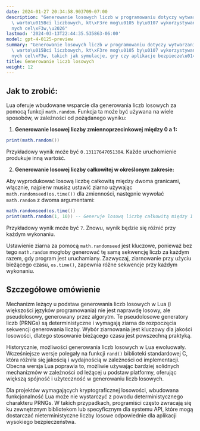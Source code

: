 ```yaml
---
date: 2024-01-27 20:34:58.903709-07:00
description: "Generowanie losowych liczb w programowaniu dotyczy wytwarzania nieprzewidywalnych\
  \ warto\u015Bci liczbowych, kt\xF3re mog\u0105 by\u0107 wykorzystywane do r\xF3\u017C\
  nych cel\xF3w,\u2026"
lastmod: '2024-03-13T22:44:35.535863-06:00'
model: gpt-4-0125-preview
summary: "Generowanie losowych liczb w programowaniu dotyczy wytwarzania nieprzewidywalnych\
  \ warto\u015Bci liczbowych, kt\xF3re mog\u0105 by\u0107 wykorzystywane do r\xF3\u017C\
  nych cel\xF3w, takich jak symulacje, gry czy aplikacje bezpiecze\u0144stwa."
title: Generowanie liczb losowych
weight: 12
---
```


## Jak to zrobić:
Lua oferuje wbudowane wsparcie dla generowania liczb losowych za pomocą funkcji `math.random`. Funkcja ta może być używana na wiele sposobów, w zależności od pożądanego wyniku:

1. **Generowanie losowej liczby zmiennoprzecinkowej między 0 a 1:**

```Lua
print(math.random())
```

Przykładowy wynik może być `0.13117647051304`. Każde uruchomienie produkuje inną wartość.

2. **Generowanie losowej liczby całkowitej w określonym zakresie:**

Aby wyprodukować losową liczbę całkowitą między dwoma granicami, włącznie, najpierw musisz ustawić ziarno używając `math.randomseed(os.time())` dla zmienności, następnie wywołać `math.random` z dwoma argumentami:

```Lua
math.randomseed(os.time())
print(math.random(1, 10)) -- Generuje losową liczbę całkowitą między 1 a 10
```

Przykładowy wynik może być `7`. Znowu, wynik będzie się różnić przy każdym wykonaniu.

Ustawienie ziarna za pomocą `math.randomseed` jest kluczowe, ponieważ bez tego `math.random` mogłoby generować tę samą sekwencję liczb za każdym razem, gdy program jest uruchamiany. Zazwyczaj, ziarnowanie przy użyciu bieżącego czasu, `os.time()`, zapewnia różne sekwencje przy każdym wykonaniu.

## Szczegółowe omówienie
Mechanizm leżący u podstaw generowania liczb losowych w Lua (i większości języków programowania) nie jest naprawdę losowy, ale pseudolosowy, generowany przez algorytm. Te pseudolosowe generatory liczb (PRNGs) są deterministyczne i wymagają ziarna do rozpoczęcia sekwencji generowania liczby. Wybór ziarnowania jest kluczowy dla jakości losowości, dlatego stosowanie bieżącego czasu jest powszechną praktyką.

Historycznie, możliwości generowania liczb losowych w Lua ewoluowały. Wcześniejsze wersje polegały na funkcji `rand()` biblioteki standardowej C, która różniła się jakością i wydajnością w zależności od implementacji. Obecna wersja Lua poprawia to, możliwie używając bardziej solidnych mechanizmów w zależności od leżącej u podstaw platformy, oferując większą spójność i użyteczność w generowaniu liczb losowych.

Dla projektów wymagających kryptograficznej losowości, wbudowana funkcjonalność Lua może nie wystarczyć z powodu deterministycznego charakteru PRNGs. W takich przypadkach, programiści często zwracają się ku zewnętrznym bibliotekom lub specyficznym dla systemu API, które mogą dostarczać nieterministyczne liczby losowe odpowiednie dla aplikacji wysokiego bezpieczeństwa.
